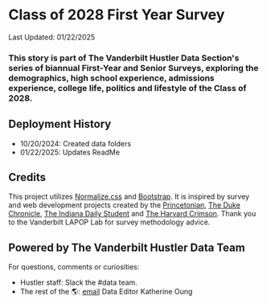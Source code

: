 # Class of 2028 First Year Survey
Last Updated: 01/22/2025 <br>
### This story is part of The Vanderbilt Hustler Data Section's series of biannual First-Year and Senior Surveys, exploring the demographics, high school experience, admissions experience, college life, politics and lifestyle of the Class of 2028.

## Deployment History
- 10/20/2024: Created data folders
- 01/22/2025: Updates ReadMe

## Credits

This project utilizes [Normalize.css](https://necolas.github.io/normalize.css/) and [Bootstrap](https://getbootstrap.com/). It is inspired by survey and web development projects created by the [Princetonian](https://projects.dailyprincetonian.com/frosh-survey-25/index.html), [The Duke Chronicle](https://www.dukechronicle.com/article/2022/01/duke-university-chronicle-first-year-survey-meet-class-of-2025-demographic-race-gender-income), [The Indiana Daily Student](https://specials.idsnews.com/afghanistan-taliban-visa-asylum-immigration-bloomington/) and [The Harvard Crimson](https://features.thecrimson.com/2021/freshman-survey/). Thank you to the Vanderbilt LAPOP Lab for survey methodology advice.

## Powered by The Vanderbilt Hustler Data Team
For questions, comments or curiosities: 
- Hustler staff: Slack the #data team. 
- The rest of the 🌎: [email](mailto:katherine.oung@vanderbilt.edu) Data Editor Katherine Oung

